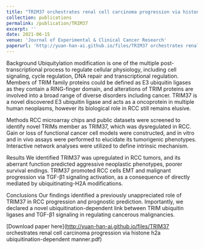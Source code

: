 ```yaml
---
title: "TRIM37 orchestrates renal cell carcinoma progression via histone H2A ubiquitination-dependent manner"
collection: publications
permalink: /publication/TRIM37
excerpt: ''
date: 2021-06-15
venue: 'Journal of Experimental & Clinical Cancer Research'
paperurl: 'http://yuan-han-ai.github.io/files/TRIM37 orchestrates renal cell carcinoma progression via histone h2a ubiquitination-dependent manner.pdf'
---
```

Background
Ubiquitylation modification is one of the multiple post-transcriptional process to regulate cellular physiology, including cell signaling, cycle regulation, DNA repair and transcriptional regulation. Members of TRIM family proteins could be defined as E3 ubiquitin ligases as they contain a RING-finger domain, and alterations of TRIM proteins are involved into a broad range of diverse disorders including cancer. TRIM37 is a novel discovered E3 ubiquitin ligase and acts as a oncoprotein in multiple human neoplasms, however its biological role in RCC still remains elusive.

Methods
RCC microarray chips and public datasets were screened to identify novel TRIMs member as TRIM37, which was dysregulated in RCC. Gain or loss of functional cancer cell models were constructed, and in vitro and in vivo assays were performed to elucidate its tumorigenic phenotypes. Interactive network analyses were utilized to define intrinsic mechanism.

Results
We identified TRIM37 was upregulated in RCC tumors, and its aberrant function predicted aggressive neoplastic phenotypes, poorer survival endings. TRIM37 promoted RCC cells EMT and malignant progression via TGF-β1 signaling activation, as a consequence of directly mediated by ubiquitinating-H2A modifications.

Conclusions
Our findings identified a previously unappreciated role of TRIM37 in RCC progression and prognostic prediction. Importantly, we declared a novel ubiquitination-dependent link between TRIM ubiquitin ligases and TGF-β1 signaling in regulating cancerous malignancies.

[Download paper here](http://yuan-han-ai.github.io/files/TRIM37 orchestrates renal cell carcinoma progression via histone h2a ubiquitination-dependent manner.pdf)